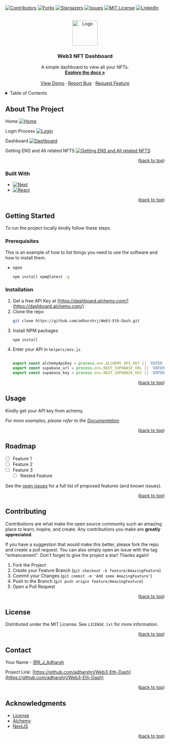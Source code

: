<a name="readme-top"></a>

[![Contributors][contributors-shield]][contributors-url]
[![Forks][forks-shield]][forks-url]
[![Stargazers][stars-shield]][stars-url]
[![Issues][issues-shield]][issues-url]
[![MIT License][license-shield]][license-url]
[![LinkedIn][linkedin-shield]][linkedin-url]



<!-- PROJECT LOGO -->
<br />
<div align="center">
  <a href="https://github.com/adharshrj/Web3-Eth-Dash">
    <img src="https://1000logos.net/wp-content/uploads/2018/04/Ethereum-Logo.png" alt="Logo" width="80" height="80">
  </a>

<h3 align="center">Web3 NFT Dashboard</h3>

  <p align="center">
    A simple dashboard to view all your NFTs.
    <br />
    <a href="https://github.com/adharshrj/Web3-Eth-Dash"><strong>Explore the docs »</strong></a>
    <br />
    <br />
    <a href="https://github.com/adharshrj/Web3-Eth-Dash">View Demo</a>
    ·
    <a href="https://github.com/adharshrj/Web3-Eth-Dash/issues">Report Bug</a>
    ·
    <a href="https://github.com/adharshrj/Web3-Eth-Dash/issues">Request Feature</a>
  </p>
</div>



<!-- TABLE OF CONTENTS -->
<details>
  <summary>Table of Contents</summary>
  <ol>
    <li>
      <a href="#about-the-project">About The Project</a>
      <ul>
        <li><a href="#built-with">Built With</a></li>
      </ul>
    </li>
    <li>
      <a href="#getting-started">Getting Started</a>
      <ul>
        <li><a href="#prerequisites">Prerequisites</a></li>
        <li><a href="#installation">Installation</a></li>
      </ul>
    </li>
    <li><a href="#usage">Usage</a></li>
    <li><a href="#roadmap">Roadmap</a></li>
    <li><a href="#contributing">Contributing</a></li>
    <li><a href="#license">License</a></li>
    <li><a href="#contact">Contact</a></li>
    <li><a href="#acknowledgments">Acknowledgments</a></li>
  </ol>
</details>



<!-- ABOUT THE PROJECT -->
## About The Project

Home
[![Home][product-screenshot1]](https://github.com/adharshrj/Web3-Eth-Dash)

Login Process
[![Login][product-screenshot2]](https://github.com/adharshrj/Web3-Eth-Dash)

Dashboard
[![Dashboard][product-screenshot3]](https://github.com/adharshrj/Web3-Eth-Dash)

Getting ENS and All related NFTS
[![Getting ENS and All related NFTS][product-screenshot4]](https://github.com/adharshrj/Web3-Eth-Dash)



<p align="right">(<a href="#readme-top">back to top</a>)</p>



### Built With

* [![Next][Next.js]][Next-url]
* [![React][React.js]][React-url]

<p align="right">(<a href="#readme-top">back to top</a>)</p>



<!-- GETTING STARTED -->
## Getting Started

To run the project locally kindly follow these steps.

### Prerequisites

This is an example of how to list things you need to use the software and how to install them.
* npm
  ```sh
  npm install npm@latest -g
  ```

### Installation

1. Get a free API Key at [https://dashboard.alchemy.com/](https://dashboard.alchemy.com/)
2. Clone the repo
   ```sh
   git clone https://github.com/adharshrj/Web3-Eth-Dash.git
   ```
3. Install NPM packages
   ```sh
   npm install
   ```
4. Enter your API in `helpers/env.js`
   ```js
  
   export const alchemyApiKey = process.env.ALCHEMY_API_KEY || 'ENTER YOUR API';
   export const supabase_url = process.env.NEXT_SUPABASE_URL || 'ENTER SUPABASE URL';
   export const supabase_key = process.env.NEXT_SUPABASE_KEY || 'ENTER SUPABASE KEY';
   ```

<p align="right">(<a href="#readme-top">back to top</a>)</p>



<!-- USAGE EXAMPLES -->
## Usage

Kindly get your API key from achemy.

_For more examples, please refer to the [Documentation](https://dashboard.alchemy.com/)_

<p align="right">(<a href="#readme-top">back to top</a>)</p>



<!-- ROADMAP -->
## Roadmap

- [ ] Feature 1
- [ ] Feature 2
- [ ] Feature 3
    - [ ] Nested Feature

See the [open issues](https://github.com/adharshrj/Web3-Eth-Dash/issues) for a full list of proposed features (and known issues).

<p align="right">(<a href="#readme-top">back to top</a>)</p>



<!-- CONTRIBUTING -->
## Contributing

Contributions are what make the open source community such an amazing place to learn, inspire, and create. Any contributions you make are **greatly appreciated**.

If you have a suggestion that would make this better, please fork the repo and create a pull request. You can also simply open an issue with the tag "enhancement".
Don't forget to give the project a star! Thanks again!

1. Fork the Project
2. Create your Feature Branch (`git checkout -b feature/AmazingFeature`)
3. Commit your Changes (`git commit -m 'Add some AmazingFeature'`)
4. Push to the Branch (`git push origin feature/AmazingFeature`)
5. Open a Pull Request

<p align="right">(<a href="#readme-top">back to top</a>)</p>



<!-- LICENSE -->
## License

Distributed under the MIT License. See `LICENSE.txt` for more information.

<p align="right">(<a href="#readme-top">back to top</a>)</p>



<!-- CONTACT -->
## Contact

Your Name - [@R_J_Adharsh](https://twitter.com/@R_J_Adharsh)

Project Link: [https://github.com/adharshrj/Web3-Eth-Dash](https://github.com/adharshrj/Web3-Eth-Dash)

<p align="right">(<a href="#readme-top">back to top</a>)</p>



<!-- ACKNOWLEDGMENTS -->
## Acknowledgments

* [License](https://choosealicense.com/licenses/mit/)
* [Alchemy](https://dashboard.alchemy.com/)
* [NextJS](https://nextjs.org/)

<p align="right">(<a href="#readme-top">back to top</a>)</p>



<!-- MARKDOWN LINKS & IMAGES -->
<!-- https://www.markdownguide.org/basic-syntax/#reference-style-links -->
[contributors-shield]: https://img.shields.io/github/contributors/github_username/repo_name.svg?style=for-the-badge
[contributors-url]: https://github.com/adharshrj/Web3-Eth-Dash/graphs/contributors
[forks-shield]: https://img.shields.io/github/forks/github_username/repo_name.svg?style=for-the-badge
[forks-url]: https://github.com/adharshrj/Web3-Eth-Dash/network/members
[stars-shield]: https://img.shields.io/github/stars/github_username/repo_name.svg?style=for-the-badge
[stars-url]: https://github.com/adharshrj/Web3-Eth-Dash/stargazers
[issues-shield]: https://img.shields.io/github/issues/github_username/repo_name.svg?style=for-the-badge
[issues-url]: https://github.com/adharshrj/Web3-Eth-Dash/issues
[license-shield]: https://img.shields.io/github/license/github_username/repo_name.svg?style=for-the-badge
[license-url]: https://github.com/adharshrj/Web3-Eth-Dash/blob/master/LICENSE.txt
[linkedin-shield]: https://img.shields.io/badge/-LinkedIn-black.svg?style=for-the-badge&logo=linkedin&colorB=555
[linkedin-url]: https://www.linkedin.com/in/adharsh-rj/
[product-screenshot1]: <img width="960" alt="Screenshot (191)" src="https://user-images.githubusercontent.com/81523460/206792377-81b365a1-0bce-4ddf-9b81-e6e5476df3bf.png">

[product-screenshot2]: <img width="960" alt="Screenshot (192)" src="https://user-images.githubusercontent.com/81523460/206792346-2df757a0-fb3f-4e3a-874b-bde40f504248.png">

[product-screenshot3]: <img width="960" alt="Screenshot (194)" src="https://user-images.githubusercontent.com/81523460/206792259-a9888ffd-ec6b-4771-931e-20a36be15218.png">

[product-screenshot4]: <img width="960" alt="Screenshot (193)" src="https://user-images.githubusercontent.com/81523460/206792319-8a4e08be-e497-4108-98c2-73adee154251.png">

[Next.js]: https://img.shields.io/badge/next.js-000000?style=for-the-badge&logo=nextdotjs&logoColor=white
[Next-url]: https://nextjs.org/
[React.js]: https://img.shields.io/badge/React-20232A?style=for-the-badge&logo=react&logoColor=61DAFB
[React-url]: https://reactjs.org/

